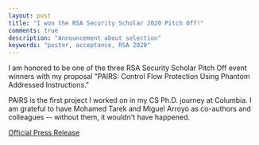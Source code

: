```yaml
---
layout: post
title: "I won the RSA Security Scholar 2020 Pitch Off!"
comments: true
description: "Announcement about selection"
keywords: "poster, acceptance, RSA 2020"
---
```


I am honored to be one of the three RSA Security Scholar Pitch Off event winners with my proposal "PAIRS: Control Flow Protection Using Phantom Addressed Instructions."

PAIRS is the first project I worked on in my CS Ph.D. journey at Columbia. I am grateful to have Mohamed Tarek and Miguel Arroyo as co-authors and colleagues -- without them, it wouldn't have happened. 

[Official Press Release](https://www.rsaconference.com/library/press-release/rsa-conference-2020-expands-education-programs)


